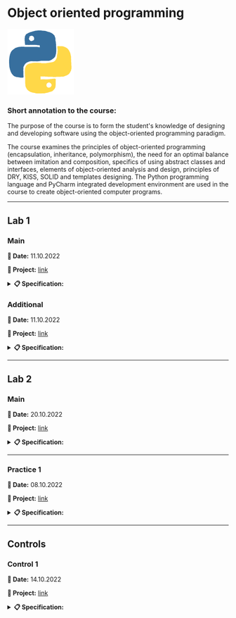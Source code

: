 # **Object oriented programming**

<img src="img/python.gif&ct=s" height="150" alt="Python">

### **Short annotation to the course:**

The purpose of the course is to form the student's knowledge of designing and developing software using the object-oriented programming paradigm.

The course examines the principles of object-oriented programming (encapsulation, inheritance, polymorphism), the need for an optimal balance between imitation and
composition, specifics of using abstract classes and interfaces, elements of object-oriented analysis and design, principles of DRY, KISS, SOLID and templates
designing. The Python programming language and PyCharm integrated development environment are used in the course to create object-oriented computer programs.

---

## **Lab 1**

### **Main**

**📅 Date:** 11.10.2022

**📁 Project:** [link](main-01/main.py)

<details>
<summary><b>📋 Specification:</b></summary>

1. Create a rational class to perform arithmetic operations with rational numbers. Use the \_\_init\_\_() default method for the initialization of attributes of the class - numerator and denominator. The rational number in memory should be stored in a shortened form, for example, a fraction of 2/4 should be stored as 1 in the numerator and 2 in the denominator. Provide the possibility of eliminating rational numbers in A/B format, where a is the numerator, b is the denominator and in floating coma format.

    To demonstrate the Rational Class functionality, create a console application.

2. Create Rectangle class. To initialize attributes-donated classes-the length and width of the rectangle-use the method \_\_init\_\_() with the default arguments. Provide the possibility of determining the perimeter and the area of ​​the rectangle. Access to attributes should be controlled (the length and width of the rectangle should be limited to 100 cm). To demonstrate rectangle functionality, create a console application.
</details>

### **Additional**

**📅 Date:** 11.10.2022

**📁 Project:** [link](additional-01/main.py)

<details>
<summary><b>📋 Specification:</b></summary>

| Attributes 1 and 2             | Method_1 attributes processing     | Method_2 attributes processing                                                           |
| ------------------------------ | ---------------------------------- | ---------------------------------------------------------------------------------------- |
| Book price and number of pages | Increase the number of pages by 10 | Reduce the book price 2 times if its number of pages (after increasing) is more than 200 |
</details>

---

## **Lab 2**

### **Main**

**📅 Date:** 20.10.2022

**📁 Project:** [link](main-02/main.py)

<details>
<summary><b>📋 Specification:</b></summary>

1. RPG-game enables the player to choose the race of the hero: Argonianin, Bretonets, Altmer, Nord, Danmer, Kadjit. In addition to choosing a race, the user has the ability to adjust the appearance of the selected hero: gender, skin color, body weight, tattoos, hair color (if it exists). Write the program to display all the characteristics of the created hero.
   
2. Create a Python program to display the active status of the IT project. Each project has its own unique number, which is generated at the stage of the project. The company offers three types of project implementation: standard project, 10 days project and investors project. The project for 10 days has a mark of 60% of the total cost of the project, and the "project for investors" provides a 20% discount for the customer, if it is an investor of the company. Provided that the time is discussed, the company carries losses - 5% of the cost of the project for each overdue week.

    The program must provide the user with the following functionality:

    * display of projects by numbers;

    * reflection of the type of project implementation and its cost at present;

    * all project information should be stored without losing data when leaving the program.
</details>

---

### **Practice 1**

**📅 Date:** 08.10.2022

**📁 Project:** [link](practice-01/main.py)

<details>
<summary><b>📋 Specification:</b></summary>

1. Create a class that performs statistical processing of a text file - counting characters, words, sentences, etc. Determine the required attributes-data and attributes-methods in class for working with the text file.

2. Write a program for selling tickets to IT-events. Each ticket has a unique number and a price. There are four types of tickets: regular ticket, advance ticket (purchased 60 or more days before the event), late ticket (purchased fewer than 10 days before the event) and student ticket.<br>
  Additional information:
    * advance ticket - discount 40% of the regular ticket price;
    * student ticket - discount 50% of the regular ticket price;
    * late ticket - additional 10% to the regular ticket price.

    All tickets must have the following properties:
    * the ability to construct a ticket by number;
    * the ability to ask for a ticket’s price;
    * the ability to print a ticket as a String.
</details>

---

## **Controls**

### **Control 1**

**📅 Date:** 14.10.2022

**📁 Project:** [link](control-01/main.py)

<details>
<summary><b>📋 Specification:</b></summary>

1. Develop a class with weather data: date, average temperature, atmospheric pressure, precipitation. Determine the designers, methods/properties of installation and reading of data field values. Determine the days with the highest pressure drop.

2. Create a date of date with fields in closed frequent: day (1-31), month (1-12), year (integer). The class has a designer, methods of setting a day, month and year, methods of obtaining values ​​of day, month and year, as well as two methods of output by templates: "February 12, 2020" and "12.02.2020". Methods for installing class fields should check the correctness of the set parameters.
</details>